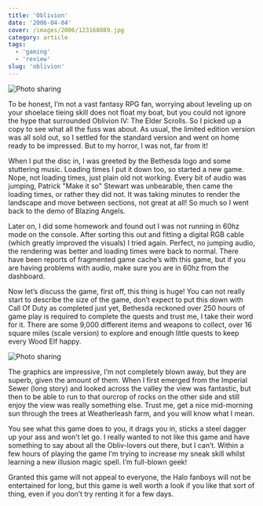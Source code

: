 ```yaml
---
title: 'Oblivion'
date: '2006-04-04'
cover: /images/2006/123168089.jpg
category: article
tags:
  - 'gaming'
  - 'review'
slug: 'oblivion'
---
```


![Photo sharing](/images/2006/123168089.jpg)

To be honest, I’m not a vast fantasy RPG fan, worrying about leveling up on your shoelace tieing skill does not float my boat, but you could not ignore the hype that surrounded Oblivion IV: The Elder Scrolls.
So I picked up a copy to see what all the fuss was about. As usual, the limited edition version was all sold out, so I settled for the standard version and went on home ready to be impressed.
But to my horror, I was not, far from it!

When I put the disc in, I was greeted by the Bethesda logo and some stuttering music. Loading times I put it down too, so started a new game. Nope, not loading times, just plain old not working. Every bit of audio was jumping, Patrick "Make it so" Stewart was unbearable, then came the loading times, or rather they did not. It was taking minutes to render the landscape and move between sections, not great at all! So much so I went back to the demo of Blazing Angels.

Later on, I did some homework and found out I was not running in 60hz mode on the console. After sorting this out and fitting a digital RGB cable (which greatly improved the visuals) I tried again. Perfect, no jumping audio, the rendering was better and loading times were back to normal. There have been reports of fragmented game cache’s with this game, but if you are having problems with audio, make sure you are in 60hz from the dashboard.

Now let’s discuss the game, first off, this thing is huge! You can not really start to describe the size of the game, don’t expect to put this down with Call Of Duty as completed just yet, Bethesda reckoned over 250 hours of game play is required to complete the quests and trust me, I take their word for it. There are some 9,000 different items and weapons to collect, over 16 square miles (scale version) to explore and enough little quests to keep every Wood Elf happy.

![Photo sharing](/images/2006/123168090.jpg)

The graphics are impressive, I’m not completely blown away, but they are superb, given the amount of them. When I first emerged from the Imperial Sewer (long story) and looked across the valley the view was fantastic, but then to be able to run to that ourcrop of rocks on the other side and still enjoy the view was really something else.
Trust me, get a nice mid-morning sun through the trees at Weatherleash farm, and you will know what I mean.

You see what this game does to you, it drags you in, sticks a steel dagger up your ass and won’t let go. I really wanted to not like this game and have something to say about all the Obliv-lovers out there, but I can’t. Within a few hours of playing the game I’m trying to increase my sneak skill whilst learning a new illusion magic spell. I’m full-blown geek!

Granted this game will not appeal to everyone, the Halo fanboys will not be entertained for long, but this game is well worth a look if you like that sort of thing, even if you don’t try renting it for a few days.
